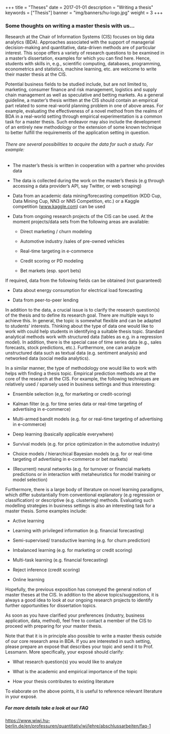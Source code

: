 +++
title = "Theses"
date = 2017-01-01
description = "Writing a thesis"
keywords = ["Thesis"]
banner = "img/banners/hu-logo.jpg"
weight = 3
+++



###   Some thoughts on writing a master thesis with us…

<!--more-->

Research at the Chair of Information Systems (CIS) focuses on big data analytics (BDA). Approaches associated with the support of managerial decision-making and quantitative, data-driven methods are of particular interest. This scope offers a variety of research questions to be examined in a master’s dissertation, examples for which you can find here. Hence, students with skills in, e.g., scientific computing, databases, programming, econometrics and statistics, machine learning, etc. are welcome to write their master thesis at the CIS.

Potential business fields to be studied include, but are not limited to, marketing, consumer finance and risk management, logistics and supply chain management as well as speculative and betting markets.  As a general guideline, a master’s thesis written at the CIS should contain an empirical part related to some real-world planning problem in one of above areas. For example, evaluating the effectiveness of a novel method from the realms of BDA in a real-world setting through empirical experimentation is a common task for a master thesis. Such endeavor may also include the development of an entirely new methodology or the extension of some known technique to better fulfill the requirements of the application setting in question.

 

###### There are several possibilities to acquire the data for such a study. For example:

- The master’s thesis is written in cooperation with a partner who provides data
 
- The data is collected during the work on the master’s thesis (e.g through accessing a data provider’s API, say Twitter, or web scraping)

- Data from an academic data mining/forecasting competition (KDD Cup, Data Mining Cup, NN3 or NN5 Competition, etc.) or a Kaggle competition (www.kaggle.com) can be used

- Data from ongoing research projects of the CIS can be used. At the moment projects/data sets from the following areas are available:

	- Direct marketing / churn modeling

	- Automotive industry /sales of pre-owned vehicles

	- Real-time targeting in e-commerce

	- Credit scoring or PD modeling

	- Bet markets (esp. sport bets)
 

If required, data from the following fields can be obtained (not guaranteed)

- Data about energy consumption for electrical load forecasting

- Data from peer-to-peer lending
 

In addition to the data, a crucial issue is to clarify the research question(s) of the thesis and to define its research goal. There are multiple ways to achieve this. In general, the topic is somewhat flexible and can be adapted to students’ interests. Thinking about the type of data one would like to work with could help students in identifying a suitable thesis topic. Standard analytical methods work with structured data (tables as e.g. in a regression model). In addition, there is the special case of time series data (e.g., sales forecasts, stock predictions, etc.). Furthermore, one can analyze unstructured data such as textual data (e.g. sentiment analysis) and networked data (social media analytics).    

 

In a similar manner, the type of methodology one would like to work with helps with finding a thesis topic. Empirical prediction methods are at the core of the research at the CIS. For example, the following techniques are relatively used / sparsely used in business settings and thus interesting: 

- Ensemble selection (e,g, for marketing or credit-scoring)

- Kalman filter (e.g. for time series data or real-time targeting of advertising in e-commerce)

- Multi-armed bandit models (e.g. for or real-time targeting of advertising in e-commerce)

- Deep learning (basically applicable everywhere)

- Survival models (e.g. for price optimization in the automotive industry)

- Choice models / hierarchical Bayesian models (e.g. for or real-time targeting of advertising in e-commerce or bet markets)

- (Recurrent) neural networks (e.g. for turnover or financial markets predictions or in interaction with metaheuristics for model training or model selection)
 

Furthermore, there is a large body of literature on novel learning paradigms, which differ substantially from conventional explanatory (e.g regression or classification) or descriptive (e.g. clustering) methods. Evaluating such modelling strategies in business settings is also an interesting task for a master thesis. Some examples include:

- Active learning

- Learning with privileged information (e.g. financial forecasting)

- Semi-supervised/ transductive learning (e.g. for churn prediction)

- Imbalanced learning (e.g. for  marketing or credit scoring)

- Multi-task learning (e.g. financial forecasting)

- Reject inference (credit scoring)

- Online learning
 

Hopefully, the previous exposition has conveyed the general notion of master theses at the CIS. In addition to the above topics/suggestions, it is always a good idea to look at our ongoing research projects to identify further opportunities for dissertation topics.

As soon as you have clarified your preferences (industry, business application, data, method), feel free to contact a member of the CIS to proceed with preparing for your master thesis.

Note that that it is in principle also possible to write a master thesis outside of our core research area in BDA. If you are interested in such setting, please prepare an exposé that describes your topic and send it to Prof. Lessmann. More specifically, your exposé should clarify:

- What research question(s) you would like to analyze

- What is the academic and empirical importance of the topic

- How your thesis contributes to existing literature  

To elaborate on the above points, it is useful to reference relevant literature in your exposé.


##### For more details take a look at our FAQ

https://www.wiwi.hu-berlin.de/en/professuren/quantitativ/wi/lehre/abschlussarbeiten/faq-1